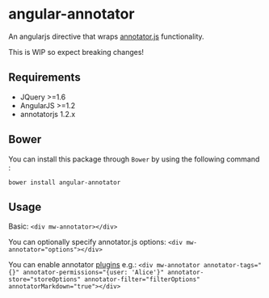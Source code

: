 angular-annotator
=================

An angularjs directive that wraps [annotator.js](http://annotatorjs.org) functionality.

This is WIP so expect breaking changes!


## Requirements

- JQuery >=1.6
- AngularJS >=1.2
- annotatorjs 1.2.x

## Bower

You can install this package through `Bower` by using the following command :

    bower install angular-annotator

## Usage

Basic:
    `<div mw-annotator></div>`

You can optionally specify annotator.js options:
    `<div mw-annotator="options"></div>`

You can enable annotator [plugins](http://docs.annotatorjs.org/en/v1.2.x/plugins/auth.html)  e.g.:
    `<div mw-annotator annotator-tags="{}" annotator-permissions="{user: 'Alice'}" annotator-store="storeOptions" annotator-filter="filterOptions" annotatorMarkdown="true"></div>`


